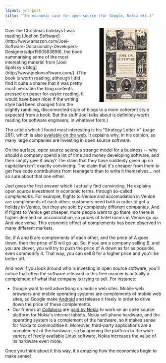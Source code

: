 ```yaml
---
layout: ync-post
title: "The economic case for open source (for Google, Nokia etc.)"
---
```


<p><img src="/static/2008/01/joelonsoftware.jpg" alt="“Joel on Software” book cover (Image source:
amazon.com)" align="right" />Over the Christmas holidays I was reading
[Joel on
Software](http://www.amazon.com/Joel-Software-Occasionally-Developers-Designers/dp/1590593898), the
book summarising some of the most interesting material from
[Joel Spolsky's blog](http://www.joelonsoftware.com/). (The book is worth reading, although I did
find it quite a shame that it was pretty much verbatim the blog contents pressed on paper for easier
reading. It would have been nicer if the writing style had been changed from the slightly rambling,
disconnected style of blogs to a more coherent style expected from a book. But the stuff Joel talks
about is definitely worth reading for software engineers, in whatever form.)</p>

The article which I
found most interesting is his "Strategy Letter V" (page 281), which is also
[available on the web](http://www.joelonsoftware.com/articles/StrategyLetterV.html). It explains
why, in his opinion, so many large companies are investing in open source software.

On the surface,
open source seems a strange model for a business -- why should a company spend a lot of time and
money developing software, and then simply give it away? The claim that they have suddenly given up
on capitalism isn't exactly convincing. The claim that it's cheaper from them to get free code
contributions from teenagers than to write it themselves... not so sure about that one either.

Joel
gives the first answer which I actually find convincing. He explains open source investment in
economic terms, through so-called *complements*. For example, flights to Venice and accomodation in
Venice are complements of each other: customers need both in order to get a holiday in Venice, but
they are sold by completely different companies. And if flights to Venice get cheaper, more people
want to go there, so there is higher demand on accomodation, so prices of hotel rooms in Venice go
up. And vice versa. This economic effect of complements has been observed in many different
markets.

So, if A and B are complements of each other, and the price of A goes down, then the price
of B will go up. So, if you are a company selling B, and you are clever, you will try to push the
price of A down as far as possible, even commodify it. That way, you can sell B for a higher price
and you'll be better off.

And now if you look around who is investing in open source software,
you'll notice that often the software released in this free manner is actually a complement of what
that company is trying to sell. For instance:

* Google want to sell advertising on mobile web sites. Mobile web browsers and
mobile operating systems are complements of mobile web sites, so Google make
[Android](/2007/11/20/android-googles-throw-away-mobile-operating-system/) and release it freely in
order to drive down the price of these
complements.
* Our friends at [Collabora](http://www.collabora.co.uk/) are
[paid by Nokia](http://www.collabora.co.uk/16/press-release-2) to work on an open source platform
for Nokia's internet tablets. Nokia sell phone hardware, and the operating system is a complement of
the hardware, so it makes sense for Nokia to commoditise it. Moreover, third-party applications are
a complement of the hardware, so by opening the platform to the wide variety of freely available
Linux software, Nokia increases the value of its hardware even more.

Once you think about
it this way, it's amazing how the economics begin to make sense!
